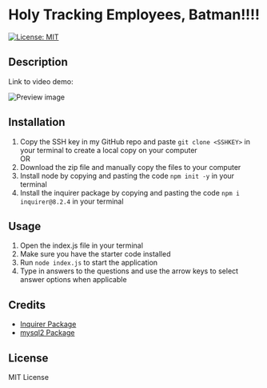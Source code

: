 # Holy Tracking Employees, Batman!!!!

[![License: MIT](https://img.shields.io/badge/License-MIT-yellow.svg)](https://opensource.org/licenses/MIT)

## Description

Link to video demo: 

![Preview image]()

## Installation
1. Copy the SSH key in my GitHub repo and paste `git clone <SSHKEY>` in your terminal to create a local copy on your computer\
OR
2. Download the zip file and manually copy the files to your computer
3. Install node by copying and pasting the code `npm init -y` in your terminal
4. Install the inquirer package by copying and pasting the code `npm i inquirer@8.2.4` in your terminal

## Usage
1. Open the index.js file in your terminal
2. Make sure you have the starter code installed
3. Run `node index.js` to start the application 
4. Type in answers to the questions and use the arrow keys to select answer options when applicable

## Credits 
- [Inquirer Package](https://www.npmjs.com/package/inquirer/v/8.2.4)
- [mysql2 Package](https://www.npmjs.com/package/mysql2?activeTab=readme)

## License
MIT License


